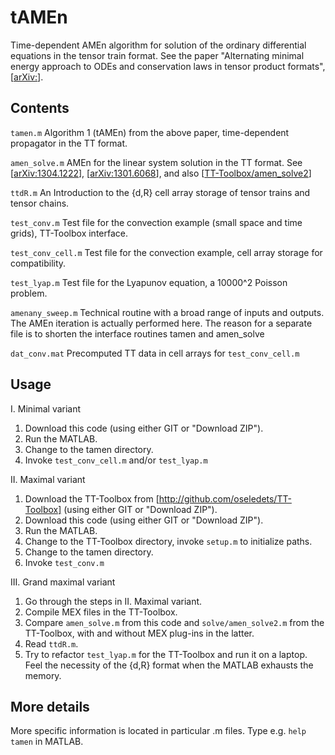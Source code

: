 tAMEn
=======

Time-dependent AMEn algorithm for solution of the ordinary differential equations
in the tensor train format.
See the paper "Alternating minimal energy approach to ODEs and 
conservation laws in tensor product formats", [[arXiv:](http://arxiv.org/abs/)].


Contents
-----
 `tamen.m`          Algorithm 1 (tAMEn) from the above paper, time-dependent propagator in the TT format.

 `amen_solve.m`     AMEn for the linear system solution in the TT format. 
                  See [[arXiv:1304.1222](http://arxiv.org/abs/1304.1222)], [[arXiv:1301.6068](http://arxiv.org/abs/1301.6068)], and also 
                  [[TT-Toolbox/amen_solve2](http://github.com/oseledets/TT-Toolbox/blob/master/solve/amen_solve2.m)]

 `ttdR.m`           An Introduction to the {d,R} cell array storage of tensor trains and tensor chains.

 `test_conv.m`      Test file for the convection example (small space and time grids), TT-Toolbox interface.

 `test_conv_cell.m` Test file for the convection example, cell array storage for compatibility.

 `test_lyap.m`      Test file for the Lyapunov equation, a 10000^2 Poisson problem.

 `amenany_sweep.m`  Technical routine with a broad range of inputs and outputs. 
                  The AMEn iteration is actually performed here.
                  The reason for a separate file is to shorten the interface routines tamen and amen_solve

 `dat_conv.mat`     Precomputed TT data in cell arrays for `test_conv_cell.m`
		

Usage
-----

I. Minimal variant
 1. Download this code (using either GIT or "Download ZIP").
 2. Run the MATLAB.
 3. Change to the tamen directory.
 4. Invoke `test_conv_cell.m` and/or `test_lyap.m`

II. Maximal variant
 1. Download the TT-Toolbox from [http://github.com/oseledets/TT-Toolbox] (using either GIT or "Download ZIP").
 2. Download this code (using either GIT or "Download ZIP").
 3. Run the MATLAB.
 4. Change to the TT-Toolbox directory, invoke `setup.m` to initialize paths.
 5. Change to the tamen directory.
 6. Invoke `test_conv.m`

III. Grand maximal variant
 1. Go through the steps in II. Maximal variant.
 2. Compile MEX files in the TT-Toolbox.
 3. Compare `amen_solve.m` from this code and `solve/amen_solve2.m` from the TT-Toolbox, 
    with and without MEX plug-ins in the latter.
 4. Read `ttdR.m`.
 5. Try to refactor `test_lyap.m` for the TT-Toolbox and run it on a laptop.
    Feel the necessity of the {d,R} format when the MATLAB exhausts the memory.


More details
-----

More specific information is located in particular .m files.
Type e.g. `help tamen` in MATLAB.


